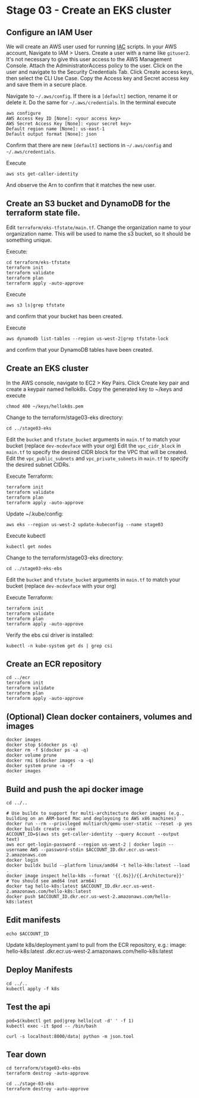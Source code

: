 # Stage 03 - Create an EKS cluster

## Configure an IAM User
We will create an AWS user used for running [IAC](https://chatgpt.com/share/924dd791-c6aa-494b-90dd-a61b26603af9) scripts.
In your AWS account, Navigate to IAM > Users.  Create a user with a name like `gituser2`.  It's not necessary to give this user
access to the AWS Management Console.  Attach the AdministratorAccess policy to the user.  Click on the user and navigate to the
Security Credentials Tab.  Click Create access keys, then select the CLI Use Case.  Copy the Access key and Secret access key and
save them in a secure place.

Navigate to `~/.aws/config`.  If there is a `[default]` section, rename it or delete it.  Do the same for `~/.aws/credentials`.
In the terminal execute
```
aws configure
AWS Access Key ID [None]: <your access key>
AWS Secret Access Key [None]: <your secret key>
Default region name [None]: us-east-1
Default output format [None]: json
```

Confirm that there are new `[default]` sections in `~/.aws/config` and `~/.aws/credentials`.

Execute
```
aws sts get-caller-identity
```
And observe the Arn to confirm that it matches the new user.

## Create an S3 bucket and DynamoDB for the terraform state file.
Edit `terraform/eks-tfstate/main.tf`.  Change the organization name to your organization name.  This will be used
to name the s3 bucket, so it should be something unique.

Execute:
```
cd terraform/eks-tfstate
terraform init
terraform validate
terraform plan
terraform apply -auto-approve
```

Execute
```
aws s3 ls|grep tfstate
```
and confirm that your bucket has been created.

Execute
```
aws dynamodb list-tables --region us-west-2|grep tfstate-lock
```
and confirm that your DynamoDB tables have been created.

## Create an EKS cluster
In the AWS console, navigate to EC2 > Key Pairs.  Click Create key pair and create a keypair
named hellok8s.  Copy the generated key to ~/keys and execute
```
chmod 400 ~/keys/hellok8s.pem
```

Change to the terraform/stage03-eks directory:
```
cd ../stage03-eks
```
Edit the `bucket` and `tfstate_bucket` arguments in `main.tf` to match your bucket (replace `dev-mcdevface` with your org)
Edit the `vpc_cidr_block` in `main.tf` to specify the desired CIDR block for the VPC that will be created.
Edit the `vpc_public_subnets` and `vpc_private_subnets` in `main.tf` to specify the desired subnet CIDRs.

Execute Terraform:
```
terraform init
terraform validate
terraform plan
terraform apply -auto-approve
```
Update ~/.kube/config:
```
aws eks --region us-west-2 update-kubeconfig --name stage03
```
Execute kubectl
```
kubectl get nodes
```

Change to the terraform/stage03-eks directory:
```
cd ../stage03-eks-ebs
```
Edit the `bucket` and `tfstate_bucket` arguments in `main.tf` to match your bucket (replace `dev-mcdevface` with your org)

Execute Terraform:
```
terraform init
terraform validate
terraform plan
terraform apply -auto-approve
```

Verify the ebs csi driver is installed:
```
kubectl -n kube-system get ds | grep csi
```

## Create an ECR repository
```
cd ../ecr
terraform init
terraform validate
terraform plan
terraform apply -auto-approve
```

## (Optional) Clean docker containers, volumes and images
```
docker images
docker stop $(docker ps -q)
docker rm -f $(docker ps -a -q)
docker volume prune
docker rmi $(docker images -a -q)
docker system prune -a -f
docker images
```


## Build and push the api docker image

```
cd ../..

# Use buildx to support for multi-architecture docker images (e.g., building on an ARM-based Mac and deployoing to AWS x86 machines)
docker run --rm --privileged multiarch/qemu-user-static --reset -p yes
docker buildx create --use
ACCOUNT_ID=$(aws sts get-caller-identity --query Account --output text)
aws ecr get-login-password --region us-west-2 | docker login --username AWS --password-stdin $ACCOUNT_ID.dkr.ecr.us-west-2.amazonaws.com
docker login
docker buildx build --platform linux/amd64 -t hello-k8s:latest --load .
docker image inspect hello-k8s --format '{{.Os}}/{{.Architecture}}'
# You should see amd64 (not arm64)
docker tag hello-k8s:latest $ACCOUNT_ID.dkr.ecr.us-west-2.amazonaws.com/hello-k8s:latest
docker push $ACCOUNT_ID.dkr.ecr.us-west-2.amazonaws.com/hello-k8s:latest
```

## Edit manifests
```
echo $ACCOUNT_ID
```
Update k8s/deployment.yaml to pull from the ECR repository, e.g.:
        image: hello-k8s:latest
        <aws-account-id>.dkr.ecr.us-west-2.amazonaws.com/hello-k8s:latest


## Deploy Manifests
```
cd ../..
kubectl apply -f k8s
```

## Test the api
```
pod=$(kubectl get pod|grep hello|cut -d' ' -f 1)
kubectl exec -it $pod -- /bin/bash

curl -s localhost:8000/data| python -m json.tool
```

## Tear down
```
cd terraform/stage03-eks-ebs
terraform destroy -auto-approve
```

```
cd ../stage-03-eks
terraform destroy -auto-approve
```

